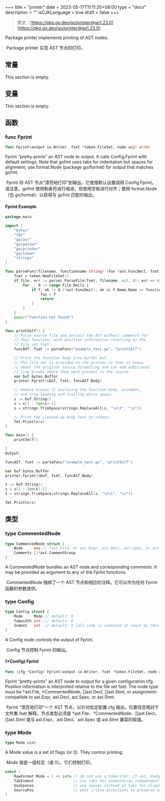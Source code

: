 +++
title = "printer"
date = 2023-05-17T11:11:20+08:00
type = "docs"
description = ""
isCJKLanguage = true
draft = false
+++
> 原文：[https://pkg.go.dev/go/printer@go1.23.0](https://pkg.go.dev/go/printer@go1.23.0)

Package printer implements printing of AST nodes.

​	Package printer 实现 AST 节点的打印。

## 常量 

This section is empty.

## 变量

This section is empty.

## 函数

### func Fprint 

``` go 
func Fprint(output io.Writer, fset *token.FileSet, node any) error
```

Fprint “pretty-prints” an AST node to output. It calls Config.Fprint with default settings. Note that gofmt uses tabs for indentation but spaces for alignment; use format.Node (package go/format) for output that matches gofmt.

​	Fprint 将 AST 节点“漂亮地打印”到输出。它使用默认设置调用 Config.Fprint。请注意，gofmt 使用制表符进行缩进，但使用空格进行对齐；使用 format.Node（包 go/format）以获得与 gofmt 匹配的输出。

#### Fprint Example

```go
package main

import (
	"bytes"
	"fmt"
	"go/ast"
	"go/parser"
	"go/printer"
	"go/token"
	"strings"
)

func parseFunc(filename, functionname string) (fun *ast.FuncDecl, fset *token.FileSet) {
	fset = token.NewFileSet()
	if file, err := parser.ParseFile(fset, filename, nil, 0); err == nil {
		for _, d := range file.Decls {
			if f, ok := d.(*ast.FuncDecl); ok && f.Name.Name == functionname {
				fun = f
				return
			}
		}
	}
	panic("function not found")
}

func printSelf() {
	// Parse source file and extract the AST without comments for
	// this function, with position information referring to the
	// file set fset.
	funcAST, fset := parseFunc("example_test.go", "printSelf")

	// Print the function body into buffer buf.
	// The file set is provided to the printer so that it knows
	// about the original source formatting and can add additional
	// line breaks where they were present in the source.
	var buf bytes.Buffer
	printer.Fprint(&buf, fset, funcAST.Body)

	// Remove braces {} enclosing the function body, unindent,
	// and trim leading and trailing white space.
	s := buf.String()
	s = s[1 : len(s)-1]
	s = strings.TrimSpace(strings.ReplaceAll(s, "\n\t", "\n"))

	// Print the cleaned-up body text to stdout.
	fmt.Println(s)
}

func main() {
	printSelf()

}
Output:

funcAST, fset := parseFunc("example_test.go", "printSelf")

var buf bytes.Buffer
printer.Fprint(&buf, fset, funcAST.Body)

s := buf.String()
s = s[1 : len(s)-1]
s = strings.TrimSpace(strings.ReplaceAll(s, "\n\t", "\n"))

fmt.Println(s)
```

## 类型

### type CommentedNode

```go
type CommentedNode struct {
	Node     any // *ast.File, or ast.Expr, ast.Decl, ast.Spec, or ast.Stmt
	Comments []*ast.CommentGroup
}
```

A CommentedNode bundles an AST node and corresponding comments. It may be provided as argument to any of the Fprint functions.

​	CommentedNode 捆绑了一个 AST 节点和相应的注释。它可以作为任何 Fprint 函数的参数提供。

### type Config

```go
type Config struct {
	Mode     Mode // default: 0
	Tabwidth int  // default: 8
	Indent   int  // default: 0 (all code is indented at least by this much)
}
```

A Config node controls the output of Fprint.

​	Config 节点控制 Fprint 的输出。

#### (*Config) Fprint

```go
func (cfg *Config) Fprint(output io.Writer, fset *token.FileSet, node any) error
```

Fprint “pretty-prints” an AST node to output for a given configuration cfg. Position information is interpreted relative to the file set fset. The node type must be *ast.File, *CommentedNode, []ast.Decl, []ast.Stmt, or assignment-compatible to ast.Expr, ast.Decl, ast.Spec, or ast.Stmt.

​	Fprint “漂亮地打印”一个 AST 节点，以针对给定配置 cfg 输出。位置信息相对于文件集 fset 解释。节点类型必须是 *ast.File、*CommentedNode、[]ast.Decl、[]ast.Stmt 或与 ast.Expr、ast.Decl、ast.Spec 或 ast.Stmt 兼容的赋值。

### type Mode

```go
type Mode uint
```

A Mode value is a set of flags (or 0). They control printing.

​	Mode 值是一组标志（或 0）。它们控制打印。

``` go 
const (
	RawFormat Mode = 1 << iota // do not use a tabwriter; if set, UseSpaces is ignored
	TabIndent                  // use tabs for indentation independent of UseSpaces
	UseSpaces                  // use spaces instead of tabs for alignment
	SourcePos                  // emit //line directives to preserve original source positions
)
```